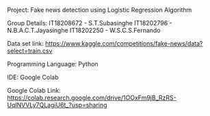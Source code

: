 Project: Fake news detection using Logistic Regression Algorithm

Group Details:
    IT18208672 - S.T.Subasinghe
    IT18202796 - N.B.A.C.T.Jayasinghe
    IT18202250 - W.S.C.S.Fernando

Data set link: https://www.kaggle.com/competitions/fake-news/data?select=train.csv

Programming Language: Python

IDE: Google Colab

Google Colab Link: https://colab.research.google.com/drive/1OOxFm9jB_RzRS-UqlNVVLy7QLagiU6t_?usp=sharing

